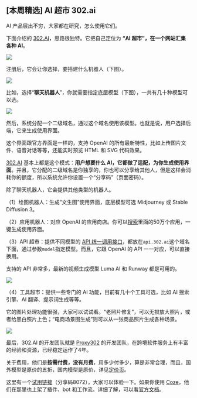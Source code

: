 ## [本周精选] AI 超市 302.ai

AI 产品层出不穷，大家都在研究，怎么使用它们。

下面介绍的 [302.AI](https://302.ai/)，思路很独特。它把自己定位为 **“AI 超市”，在一个网站汇集各种 AI**。

![](https://cdn.beekka.com/blogimg/asset/202407/bg2024070801.webp)

注册后，它会让你选择，要搭建什么机器人（下图）。

![](https://cdn.beekka.com/blogimg/asset/202407/bg2024070803.webp)

比如，选择“**聊天机器人**”，你就需要指定底层模型（下图），一共有几十种模型可以选。

![](https://cdn.beekka.com/blogimg/asset/202407/bg2024070811.webp)

然后，系统分配一个二级域名，通过这个域名使用该模型。也就是说，用户选择后端，它来生成使用界面。

这个界面跟官方界面是一样的，支持 OpenAI 的所有最新特性，比如上传图片文件、语音对话等等，还能实时预览 HTML 和 SVG 代码效果。

[302.AI](https://302.ai/) 基本上都是这个模式：**用户想要什么 AI，它都做了适配，为你生成使用界面**。并且，它分配的二级域名是你独享的，你也可以分享给其他人，但是这样会消耗你的额度，所以系统允许你设置一个“分享码”（页面密码）。

除了聊天机器人，它会提供其他类型的机器人。

（1）绘图机器人：生成“文生图”使用界面，底层模型可选 Midjourney 或 Stable Diffusion 3。

（2）应用机器人：对应 OpenAI 的应用商店。你可以[搜索](https://gpts.302.ai/)里面的50万个应用，一键生成使用界面。

（3）API 超市：提供不同模型的 [API 统一调用接口](https://apifox.com/apidoc/project-4012774)，都放在`api.302.ai`这个域名下面，通过参数`model`指定模型。而且，它跟 OpenAI 的 API 一一对应，可以直接换用。

支持的 API 非常多，最新的视频生成模型 Luma AI 和 Runway 都是可用的。

![](https://cdn.beekka.com/blogimg/asset/202407/bg2024070814.webp)

（4）工具超市：提供一些专门的 AI 功能，目前有几十个工具可选，比如 AI 搜索引擎、AI 翻译、提示词生成等等。

它的图片处理功能很强，大家可以试试看。“老照片修复”，可以无损放大照片，或者给黑白照片上色；“电商场景图生成”则可以从一张商品照片生成各种场景。

![](https://cdn.beekka.com/blogimg/asset/202407/bg2024070901.webp)

最后，302.AI 的开发团队就是 [Proxy302](https://www.proxy302.com/) 的开发团队，在跨境软件服务上有丰富的经验和资源，已经稳定运作了4年。

关于费用，他们是**按需付费，没有月费**，用多少付多少，算是非常合理，而且，国外模型是原价的五折，国内模型是原价，详见[定价页](https://302.ai/pricing_robot/)。

这里有一个[试用链接](https://yifeng-all.tools302.com?region=1&confirm=true&pwd=8072)（分享码8072），大家可以体验一下。如果你使用 [Coze](https://www.coze.cn/)，他们在那里也上架了插件、bot 和工作流。详细了解，可以看[官方文档](https://help.302.ai/docs/302-AI-wu-fen-zhong-shang-shou-jiao-cheng)。
